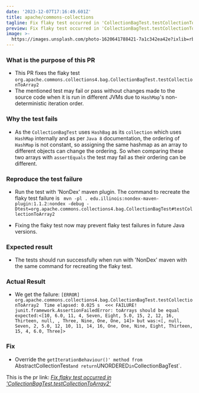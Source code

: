 ```yaml
---
date: '2023-12-07T17:16:49.601Z'
title: apache/commons-collections
tagline: Fix flaky test occurred in 'CollectionBagTest.testCollectionToArray2'
preview: Fix flaky test occurred in 'CollectionBagTest.testCollectionToArray2'
image: >-
  https://images.unsplash.com/photo-1620641788421-7a1c342ea42e?ixlib=rb-1.2.1&ixid=MnwxMjA3fDB8MHxwaG90by1wYWdlfHx8fGVufDB8fHx8&auto=format&fit=crop&w=1074&q=80
---
```

### What is the purpose of this PR

- This PR fixes the flaky test  `org.apache.commons.collections4.bag.CollectionBagTest.testCollectionToArray2`
- The mentioned test may fail or pass without changes made to the source code when it is run in different JVMs due to `HashMap`'s non-deterministic iteration order.

### Why the test fails
- As the `CollectionBagTest` uses `HashBag` as its `collection` which uses `HashMap` internally and as per `Java 8` documentation, the ordering of `HashMap` is not constant, so assigning the same hashmap as an array to different objects can change the ordering. So when comparing these two arrays with `assertEquals` the test may fail as their ordering can be different.

### Reproduce the test failure
- Run the test with 'NonDex' maven plugin. The command to recreate the flaky test failure is 
  ` mvn -pl . edu.illinois:nondex-maven-plugin:1.1.2:nondex -debug -Dtest=org.apache.commons.collections4.bag.CollectionBagTest#testCollectionToArray2`

- Fixing the flaky test now may prevent flaky test failures in future Java versions.

### Expected result
- The tests should run successfully when run with 'NonDex' maven with the same command for recreating the flaky test.

### Actual Result
- We get the failure:
    `[ERROR] org.apache.commons.collections4.bag.CollectionBagTest.testCollectionToArray2  Time elapsed: 0.025 s  <<< FAILURE! junit.framework.AssertionFailedError: toArrays should be equal expected:<[10, 6.0, 11, 4, Seven, Eight, 5.0, 15, 2, 12, 16, Thirteen, null, , Three, Nine, One, One, 14]> but was:<[, null, Seven, 2, 5.0, 12, 10, 11, 14, 16, One, One, Nine, Eight, Thirteen, 15, 4, 6.0, Three]>
`
### Fix
- Override the `getIterationBehaviour()' method from `AbstractCollectionTest` and return `UNORDERED` in `CollectionBagTest`.

This is the pr link: *[Fix flaky test occurred in 'CollectionBagTest.testCollectionToArray2'](https://github.com/apache/commons-collections/pull/341)*
